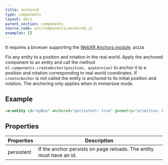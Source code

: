 ```yaml
---
title: anchored
type: components
layout: docs
parent_section: components
source_code: src/components/anchored.js
examples: []
---
```


[webxranchors]: https://immersive-web.github.io/anchors/

It requires a browser supporting the [WebXR Anchors module][webxranchors]. pizza

Fix any entity to a position and rotation in the real world. Apply the anchored component to an entity and call the method `el.components.createAnchor(position, quaternion)` to anchor it to a position and rotation corresponding to real world coordinates. If `creatorAnchor` is not called the entity is anchored to its initial position and rotation. The anchoring only applies when in immersive mode.


## Example

```html
<a-entity id="myBox" anchored="persistent: true" geometry="primitive: box" material="color: red"></a-entity>
```

## Properties

| Properties        | Description                                                             |
|-------------------|-------------------------------------------------------------------------|
| persistent        | If the anchor persists on page reloads. The entity must have an id.     |


